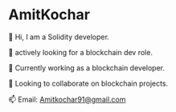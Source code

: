 # AmitKochar

👋 Hi, I am a Solidity developer.

👀 actively looking for a blockchain dev role.

🌱 Currently working as a blockchain developer.

💞️ Looking to collaborate on blockchain projects.

📫 Email: Amitkochar91@gmail.com
